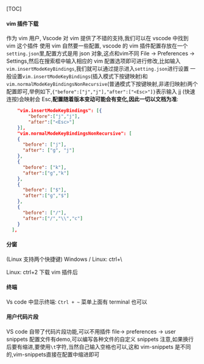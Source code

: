 [TOC]
#### vim 插件下载
作为 vim 用户, Vscode 对 vim 提供了不错的支持,我们可以在 vscode 中找到 vim 这个插件
使用 vim 自然要一些配置, vscode 的 vim 插件配置存放在一个`setting.json`里,配置方式是用 json 对象,这点和vim不同
File -> Preferences -> Settings,然后在搜索框中输入相应的 vim 配置选项即可进行修改,比如输入 `vim.insertModeKeyBindings`,我们就可以通过提示进入`setting.json`进行设置
一般设置`vim.insertModeKeyBindings`(插入模式下按键映射)和`vim.normalModeKeyBindingsNonRecursive`(普通模式下按键映射,非递归映射)两个配置即可,举例如下,`{"before":["j","j"],"after":["<Esc>"]}`表示输入 jj (快速连按)会映射会 Esc,**配置随着版本变动可能会有变化,因此一切以文档为准**:
```json
    "vim.insertModeKeyBindings": [{
        "before":["j","j"],
        "after":["<Esc>"]
    }],
    "vim.normalModeKeyBindingsNonRecursive": [
    {
      "before": ["j"],
      "after": ["g", "j"]
    },
    {
      "before": ["k"],
      "after":["g","k"]
    },
    {
      "before": ["$"],
      "after":["g","$"]
    },
    {
      "before": ["/"],
      "after":["/","\\","c"]
    }
  ],
```

#### 分窗
(Linux 支持两个快捷键)
Windows / Linux: ctrl+\

Linux: ctrl+2
下载 vim 插件后

#### 终端
Vs code 中显示终端:
`Ctrl + ~`
菜单上面有 terminal 也可以

#### 用户代码片段
VS code 自带了代码片段功能,可以不用插件
file-> preferences -> user snippets
配置文件有demo,可以编写各种文件的自定义 snippets
注意,如果换行后要有缩进,要使用`\t`字符,当然自己输入空格也可以,这和 vim-snippets 是不同的,vim-snippets直接在配置中缩进即可
